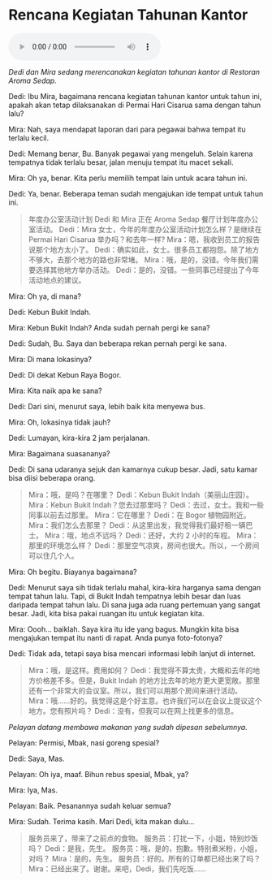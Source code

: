 # Rencana Kegiatan Tahunan Kantor

![U1T2 - Rencana Kegiatan Tahunan Kantor](audio/U1T2%20-%20Rencana%20Kegiatan%20Tahunan%20Kantor.m4a)

*Dedi dan Mira sedang merencanakan kegiatan tahunan kantor di Restoran Aroma Sedap.*

Dedi: Ibu Mira, bagaimana rencana kegiatan tahunan kantor untuk tahun ini, apakah akan tetap dilaksanakan di Permai Hari Cisarua sama dengan tahun lalu?

Mira: Nah, saya mendapat laporan dari para pegawai bahwa tempat itu terlalu kecil.

Dedi: Memang benar, Bu. Banyak pegawai yang mengeluh. Selain karena tempatnya tidak terlalu besar, jalan menuju tempat itu macet sekali.

Mira: Oh ya, benar. Kita perlu memilih tempat lain untuk acara tahun ini.

Dedi: Ya, benar. Beberapa teman sudah mengajukan ide tempat untuk tahun ini.

> 年度办公室活动计划
> Dedi 和 Mira 正在 Aroma Sedap 餐厅计划年度办公室活动。
> Dedi：Mira 女士，今年的年度办公室活动计划怎么样？是继续在 Permai Hari Cisarua 举办吗？和去年一样?
> Mira：嗯，我收到员工的报告说那个地方太小了。
> Dedi：确实如此，女士。很多员工都抱怨。除了地方不够大，去那个地方的路也非常堵。
> Mira：哦，是的，没错。今年我们需要选择其他地方举办活动。
> Dedi：是的，没错。一些同事已经提出了今年活动地点的建议。

Mira: Oh ya, di mana?

Dedi: Kebun Bukit Indah.

Mira: Kebun Bukit Indah? Anda sudah pernah pergi ke sana?

Dedi: Sudah, Bu. Saya dan beberapa rekan pernah pergi ke sana.

Mira: Di mana lokasinya?

Dedi: Di dekat Kebun Raya Bogor.

Mira: Kita naik apa ke sana?

Dedi: Dari sini, menurut saya, lebih baik kita menyewa bus.

Mira: Oh, lokasinya tidak jauh?

Dedi: Lumayan, kira-kira 2 jam perjalanan.

Mira: Bagaimana suasananya?

Dedi: Di sana udaranya sejuk dan kamarnya cukup besar. Jadi, satu kamar bisa diisi beberapa orang.

> Mira：哦，是吗？在哪里？
> Dedi：Kebun Bukit Indah（美丽山庄园）。
> Mira：Kebun Bukit Indah？您去过那里吗？
> Dedi：去过，女士。我和一些同事以前去过那里。
> Mira：它在哪里？
> Dedi：在 Bogor 植物园附近。
> Mira：我们怎么去那里？
> Dedi：从这里出发，我觉得我们最好租一辆巴士。
> Mira：哦，地点不远吗？
> Dedi：还好，大约 2 小时的车程。
> Mira：那里的环境怎么样？
> Dedi：那里空气凉爽，房间也很大。所以，一个房间可以住几个人。

Mira: Oh begitu. Biayanya bagaimana?

Dedi: Menurut saya sih tidak terlalu mahal, kira-kira harganya sama dengan tempat tahun lalu. Tapi, di Bukit Indah tempatnya lebih besar dan luas daripada tempat tahun lalu. Di sana juga ada ruang pertemuan yang sangat besar. Jadi, kita bisa pakai ruangan itu untuk kegiatan kita.

Mira: Oooh… baiklah. Saya kira itu ide yang bagus. Mungkin kita bisa mengajukan tempat itu nanti di rapat. Anda punya foto-fotonya?

Dedi: Tidak ada, tetapi saya bisa mencari informasi lebih lanjut di internet.

> Mira：哦，是这样。费用如何？
> Dedi：我觉得不算太贵，大概和去年的地方价格差不多。但是，Bukit Indah 的地方比去年的地方更大更宽敞。那里还有一个非常大的会议室。所以，我们可以用那个房间来进行活动。
> Mira：哦……好的。我觉得这是个好主意。也许我们可以在会议上提议这个地方。您有照片吗？
> Dedi：没有，但我可以在网上找更多的信息。

*Pelayan datang membawa makanan yang sudah dipesan sebelumnya.*

Pelayan: Permisi, Mbak, nasi goreng spesial?

Dedi: Saya, Mas.

Pelayan: Oh iya, maaf. Bihun rebus spesial, Mbak, ya?

Mira: Iya, Mas.

Pelayan: Baik. Pesanannya sudah keluar semua?

Mira: Sudah. Terima kasih. Mari Dedi, kita makan dulu...

> 服务员来了，带来了之前点的食物。
> 服务员：打扰一下，小姐，特别炒饭吗？
> Dedi：是我，先生。
> 服务员：哦，是的，抱歉。特别煮米粉，小姐，对吗？
> Mira：是的，先生。
> 服务员：好的。所有的订单都已经出来了吗？
> Mira：已经出来了。谢谢。来吧，Dedi，我们先吃饭……
